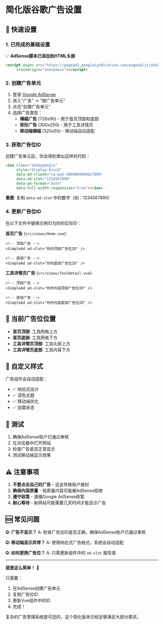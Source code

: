 # 简化版谷歌广告设置

## 🚀 快速设置

### 1. 已完成的基础设置

✅ **AdSense脚本已添加到HTML头部**
```html
<script async src="https://pagead2.googlesyndication.com/pagead/js/adsbygoogle.js?client=ca-pub-3896009904827809"
     crossorigin="anonymous"></script>
```

### 2. 创建广告单元

1. 登录 [Google AdSense](https://www.google.com/adsense/)
2. 进入"广告" → "按广告单元"
3. 点击"创建广告单元"
4. 选择广告类型：
   - **横幅广告** (728x90) - 用于首页顶部和底部
   - **矩形广告** (300x250) - 用于工具详情页
   - **移动端横幅** (320x50) - 移动端自动适配

### 3. 获取广告位ID

创建广告单元后，你会得到类似这样的代码：
```html
<ins class="adsbygoogle"
     style="display:block"
     data-ad-client="ca-pub-3896009904827809"
     data-ad-slot="1234567890"
     data-ad-format="auto"
     data-full-width-responsive="true"></ins>
```

**重要**: 复制 `data-ad-slot` 中的数字（如：1234567890）

### 4. 更新广告位ID

在以下文件中替换示例ID为你的实际ID：

**首页广告** (`src/views/Home.vue`):
```vue
<!-- 顶部广告 -->
<SimpleAd ad-slot="你的顶部广告位ID" />

<!-- 底部广告 -->
<SimpleAd ad-slot="你的底部广告位ID" />
```

**工具详情页广告** (`src/views/ToolDetail.vue`):
```vue
<!-- 顶部广告 -->
<SimpleAd ad-slot="你的内容顶部广告位ID" />

<!-- 底部广告 -->
<SimpleAd ad-slot="你的内容底部广告位ID" />
```

## 📍 当前广告位位置

- **首页顶部**: 工具网格上方
- **首页底部**: 工具网格下方  
- **工具详情页顶部**: 工具头部上方
- **工具详情页底部**: 工具内容下方

## 🎨 自定义样式

广告组件会自动适配：
- ✅ 响应式设计
- ✅ 深色主题
- ✅ 移动端优化
- ✅ 加载状态

## 🔧 测试

1. 确保AdSense账户已通过审核
2. 在浏览器中打开网站
3. 检查广告是否正常显示
4. 测试移动端显示效果

## ⚠️ 注意事项

1. **不要点击自己的广告** - 这会导致账户被封
2. **确保内容质量** - 低质量内容可能被AdSense拒绝
3. **遵守政策** - 遵循Google AdSense政策
4. **耐心等待** - 新网站可能需要几天时间才能显示广告

## 🆘 常见问题

**Q: 广告不显示？**
A: 检查广告位ID是否正确，确保AdSense账户已通过审核

**Q: 移动端显示异常？**
A: 使用响应式广告格式，系统会自动适配

**Q: 如何更换广告位？**
A: 只需更新组件中的 `ad-slot` 属性值

---

**就是这么简单！** 🎉 

只需要：
1. 在AdSense创建广告单元
2. 复制广告位ID
3. 更新Vue组件中的ID
4. 完成！

复杂的广告管理系统是可选的，这个简化版本已经足够满足大部分需求。

